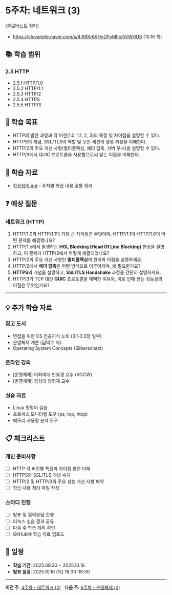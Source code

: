 # 5주차: 네트워크 (3)

[클로바노트 정리]
- https://clovanote.naver.com/s/4i99Xr6KHyDFpMhic5VWHUS (10.16 목)

## 📚 학습 범위

### 2.5 HTTP
- 2.5.1 HTTP/1.0
- 2.5.2 HTTP/1.1
- 2.5.3 HTTP/2
- 2.5.4 HTTPS
- 2.5.5 HTTP/3

## 🎯 학습 목표

- HTTP의 발전 과정과 각 버전(1.0, 1.1, 2, 3)의 특징 및 차이점을 설명할 수 있다.
- HTTPS의 개념, SSL/TLS의 역할 및 보안 세션의 생성 과정을 이해한다.
- HTTP/2의 주요 개선 사항(멀티플렉싱, 헤더 압축, 서버 푸시)을 설명할 수 있다.
- HTTP/3에서 QUIC 프로토콜을 사용함으로써 얻는 이점을 이해한다.

## 📝 학습 자료

- [학습정리.md](./학습정리.md) - 주차별 학습 내용 공통 정리


## ❓ 예상 질문

### 네트워크 (HTTP)
1. HTTP/1.0과 HTTP/1.1의 가장 큰 차이점은 무엇이며, HTTP/1.1이 HTTP/1.0의 어떤 문제를 해결했나요?
2. HTTP/1.x에서 발생하는 **HOL Blocking (Head Of Line Blocking)** 현상을 설명하고, 이 문제가 HTTP/2에서 어떻게 해결되었나요?
3. HTTP/2의 주요 개선 사항인 **멀티플렉싱**의 원리와 이점을 설명하세요.
4. HTTP/2에서 **헤더 압축**은 어떤 방식으로 이루어지며, 왜 필요한가요?
5. **HTTPS**의 개념을 설명하고, **SSL/TLS Handshake** 과정을 간단히 설명하세요.
6. HTTP/3가 TCP 대신 **QUIC** 프로토콜을 채택한 이유와, 이로 인해 얻는 성능상의 이점은 무엇인가요?

---

## 💡 추가 학습 자료

### 참고 도서
- 면접을 위한 CS 전공지식 노트 (3.1-3.3장 일부)
- 운영체제 개론 (김덕수 저)
- Operating System Concepts (Silberschatz)

### 온라인 강의
- [운영체제] 이화여대 반효경 교수 (KOCW)
- [운영체제] 경성대 양희재 교수

### 실습 자료
- Linux 명령어 실습
- 프로세스 모니터링 도구 (ps, top, htop)
- 메모리 사용량 분석 도구

## 📋 체크리스트

### 개인 준비사항
- [ ] HTTP 각 버전별 특징과 차이점 완전 이해
- [ ] HTTPS와 SSL/TLS 개념 숙지
- [ ] HTTP/2 및 HTTP/3의 주요 성능 개선 사항 파악
- [ ] 학습 내용 정리 파일 작성

### 스터디 진행
- [ ] 발표 및 질의응답 진행
- [ ] 리눅스 실습 결과 공유
- [ ] 다음 주 학습 계획 확인
- [ ] GitHub에 학습 자료 업로드

## 📅 일정

- **학습 기간**: 2025.09.30 ~ 2025.10.16
- **발표 일정**: 2025.10.16 (목) 18:30-19:30

---

**이전 주**: [4주차 - 네트워크 (2)](../week04/README.md)  
**다음 주**: [6주차 - 운영체제 (2)](../week06/README.md)
